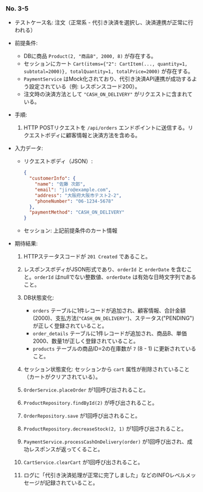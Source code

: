 
### No. 3-5

- テストケース名: 注文（正常系 - 代引き決済を選択し、決済連携が正常に行われる）

- 前提条件:

  - DBに商品 `Product(2, "商品B", 2000, 8)` が存在する。
  - セッションにカート `Cart(items={"2": CartItem(..., quantity=1, subtotal=2000)}, totalQuantity=1, totalPrice=2000)` が存在する。
  - `PaymentService` はMock化されており、代引き決済API連携が成功するよう設定されている（例: レスポンスコード200）。
  - 注文時の決済方法として `"CASH_ON_DELIVERY"` がリクエストに含まれている。

- 手順:

  1. HTTP POSTリクエストを `/api/orders` エンドポイントに送信する。リクエストボディに顧客情報と決済方法を含める。

- 入力データ:

  - リクエストボディ（JSON）:

    ```json
    {
      "customerInfo": {
        "name": "佐藤 次郎",
        "email": "jiro@example.com",
        "address": "大阪府大阪市テスト2-2",
        "phoneNumber": "06-1234-5678"
      },
      "paymentMethod": "CASH_ON_DELIVERY"
    }
    ```

  - セッション: 上記前提条件のカート情報

- 期待結果:

  1. HTTPステータスコードが `201 Created` であること。
  2. レスポンスボディがJSON形式であり、`orderId` と `orderDate` を含むこと。`orderId` はnullでない整数値、`orderDate` は有効な日時文字列であること。
  3. DB状態変化:

     - `orders` テーブルに1件レコードが追加され、顧客情報、合計金額(2000)、支払方法(`"CASH_ON_DELIVERY"`)、ステータス("PENDING")が正しく登録されていること。
     - `order_details` テーブルに1件レコードが追加され、商品B、単価2000、数量1が正しく登録されていること。
     - `products` テーブルの商品ID=2の在庫数が `7` (8 - 1) に更新されていること。
  4. セッション状態変化: セッションから `cart` 属性が削除されていること（カートがクリアされている）。
  5. `OrderService.placeOrder` が1回呼び出されること。
  6. `ProductRepository.findById(2)` が呼び出されること。
  7. `OrderRepository.save` が1回呼び出されること。
  8. `ProductRepository.decreaseStock(2, 1)` が1回呼び出されること。
  9. `PaymentService.processCashOnDelivery(order)` が1回呼び出され、成功レスポンスが返ってくること。
  10. `CartService.clearCart` が1回呼び出されること。
  11. ログに「代引き決済処理が正常に完了しました」などのINFOレベルメッセージが記録されていること。
